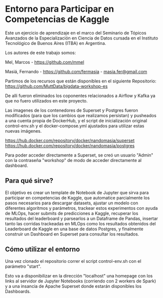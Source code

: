 # Entorno para Participar en Competencias de Kaggle
Este un ejercicio de aprendizaje en el marco del Seminario de Tópicos Avanzados de la Especialización en Ciencia de Datos cursada en el Instituto Tecnológico de Buenos Aires (ITBA) en Argentina.

Los autores de este trabajo somos:

Mel, Marcos - https://github.com/mmel

Masiá, Fernando - https://github.com/fermasia - masia.fer@gmail.com

Partimos de los recursos que están disponibles en el siguiente Repositorio: https://github.com/MuttData/bigdata-workshop-es

De alli fueron eliminados los coponentes relacionados a Airflow y Kafka ya que no fuero utilizados en este proyecto. 

Las imagenes de los contenedores de Superset y Postgres fueron modificados (para que los cambios que realizamos persistan) y pusheados a una cuenta propia de DockerHub, y el script de inicialización original control-env.sh y el docker-compose.yml ajustados para utilizar estas nuevas imágenes. 

https://hub.docker.com/repository/docker/nandomasia/superset
https://hub.docker.com/repository/docker/nandomasia/postgres

Para poder acceder directamente a Superset, se creó un usuario "Admin" con la contraseña "workshop" de modo de acceder directamente al dashboard.

## Para qué sirve?

El objetivo es crear un template de Notebook de Jupyter que sirva para participar en competencias de Kaggle, que automatice parcialmente los pasos necesarios para descargar datasets, ajustar un modelo con diferentes algoritmos y parámetros, trackear estos experimentos con ayuda de MLOps, hacer submits de predicciones a Kaggle, recuperar los resultados del leaderboard y parsearlos a un Dataframe de Pandas, insertar tanto las corridas trackeadas en MLOps como los resultados obtenidos del Leaderboard de Kaggle en una base de datos Postgres, y finalmente construir un Dashboard en Superset para consultar los resultados.

## Cómo utilizar el entorno

Una vez clonado el repositorio correr el script control-env.sh con el parámetro "start".

Esto va a disponibilizar en la dirección "localhost" una homepage con los links al servidor de Jupyter Notebooks (corriendo con 2 workers de Spark) y a una insancia de Apache Superset donde estarán disponibles los Dashboards.
